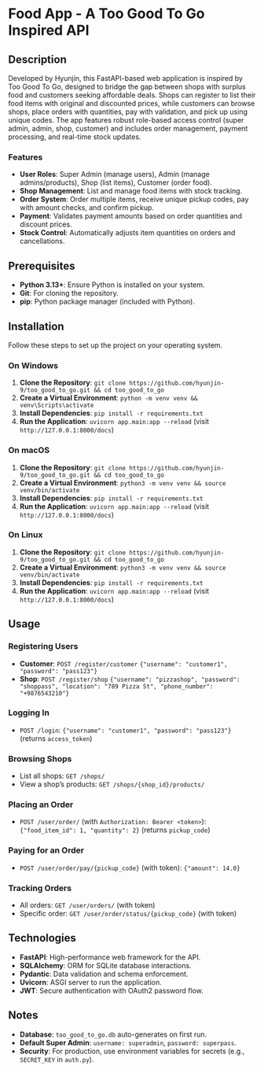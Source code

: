 # Food App - A Too Good To Go Inspired API
## Description
Developed by Hyunjin, this FastAPI-based web application is inspired by Too Good To Go, designed to bridge the gap between shops with surplus food and customers seeking affordable deals. Shops can register to list their food items with original and discounted prices, while customers can browse shops, place orders with quantities, pay with validation, and pick up using unique codes. The app features robust role-based access control (super admin, admin, shop, customer) and includes order management, payment processing, and real-time stock updates.
### Features
- **User Roles**: Super Admin (manage users), Admin (manage admins/products), Shop (list items), Customer (order food).
- **Shop Management**: List and manage food items with stock tracking.
- **Order System**: Order multiple items, receive unique pickup codes, pay with amount checks, and confirm pickup.
- **Payment**: Validates payment amounts based on order quantities and discount prices.
- **Stock Control**: Automatically adjusts item quantities on orders and cancellations.

## Prerequisites
- **Python 3.13+**: Ensure Python is installed on your system.
- **Git**: For cloning the repository.
- **pip**: Python package manager (included with Python).
## Installation
Follow these steps to set up the project on your operating system.
### On Windows
1. **Clone the Repository**: `git clone https://github.com/hyunjin-9/too_good_to_go.git && cd too_good_to_go`
2. **Create a Virtual Environment**: `python -m venv venv && venv\Scripts\activate`
3. **Install Dependencies**: `pip install -r requirements.txt`
4. **Run the Application**: `uvicorn app.main:app --reload` (visit `http://127.0.0.1:8000/docs`)
### On macOS
1. **Clone the Repository**: `git clone https://github.com/hyunjin-9/too_good_to_go.git && cd too_good_to_go`
2. **Create a Virtual Environment**: `python3 -m venv venv && source venv/bin/activate`
3. **Install Dependencies**: `pip install -r requirements.txt`
4. **Run the Application**: `uvicorn app.main:app --reload` (visit `http://127.0.0.1:8000/docs`)
### On Linux
1. **Clone the Repository**: `git clone https://github.com/hyunjin-9/too_good_to_go.git && cd too_good_to_go`
2. **Create a Virtual Environment**: `python3 -m venv venv && source venv/bin/activate`
3. **Install Dependencies**: `pip install -r requirements.txt`
4. **Run the Application**: `uvicorn app.main:app --reload` (visit `http://127.0.0.1:8000/docs`)
## Usage
### Registering Users
- **Customer**: `POST /register/customer` `{"username": "customer1", "password": "pass123"}`
- **Shop**: `POST /register/shop` `{"username": "pizzashop", "password": "shoppass", "location": "789 Pizza St", "phone_number": "+9876543210"}`
### Logging In
- `POST /login`: `{"username": "customer1", "password": "pass123"}` (returns `access_token`)
### Browsing Shops
- List all shops: `GET /shops/`
- View a shop’s products: `GET /shops/{shop_id}/products/`
### Placing an Order
- `POST /user/order/` (with `Authorization: Bearer <token>`): `{"food_item_id": 1, "quantity": 2}` (returns `pickup_code`)
### Paying for an Order
- `POST /user/order/pay/{pickup_code}` (with token): `{"amount": 14.0}`
### Tracking Orders
- All orders: `GET /user/orders/` (with token)
- Specific order: `GET /user/order/status/{pickup_code}` (with token)
## Technologies
- **FastAPI**: High-performance web framework for the API.
- **SQLAlchemy**: ORM for SQLite database interactions.
- **Pydantic**: Data validation and schema enforcement.
- **Uvicorn**: ASGI server to run the application.
- **JWT**: Secure authentication with OAuth2 password flow.

## Notes
- **Database**: `too_good_to_go.db` auto-generates on first run.
- **Default Super Admin**: `username: superadmin`, `password: superpass`.
- **Security**: For production, use environment variables for secrets (e.g., `SECRET_KEY` in `auth.py`).

